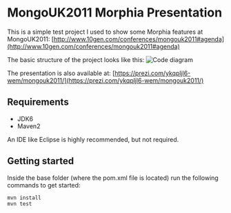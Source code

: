 # MongoUK2011 Morphia Presentation

This is a simple test project I used to show some Morphia features at MongoUK2011: [http://www.10gen.com/conferences/mongouk2011#agenda](http://www.10gen.com/conferences/mongouk2011#agenda)

The basic structure of the project looks like this: ![Code diagram](https://github.com/xeraa/mongouk2011/blob/master/diagram.png)

The presentation is also available at: [https://prezi.com/ykqpljl6-wem/mongouk2011/](https://prezi.com/ykqpljl6-wem/mongouk2011/)


## Requirements

*   JDK6
*   Maven2

An IDE like Eclipse is highly recommended, but not required.


## Getting started

Inside the base folder (where the pom.xml file is located) run the following commands to get started:

    mvn install
    mvn test